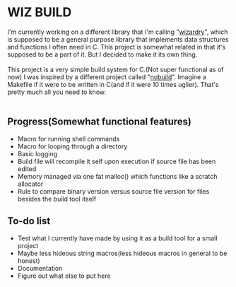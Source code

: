 # WIZ BUILD

I'm currently working on a different library that I'm calling "[wizardry](https://github.com/RockRottenSalad/wizardry)",
which is supposed to be a general purpose library that implements data structures and functions I often need in C.
This project is somewhat related in that it's supposed to be a part of it. But I decided to make it its own thing.
<br><br>
This project is a very simple build system for C.(Not super functional as of now)
I was inspired by a different project called "[nobuild](https://github.com/tsoding/nobuild)".
Imagine a Makefile if it were to be written in C(and if it were 10 times uglier). That's pretty much all you need to know.
<br><br>
## Progress(Somewhat functional features)
- Macro for running shell commands
- Macro for looping through a directory 
- Basic logging
- Build file will recompile it self upon execution if source file has been edited 
- Memory managed via one fat malloc() which functions like a scratch allocator
- Rule to compare binary version versus source file version for files besides the build tool itself

## To-do list
- Test what I currently have made by using it as a build tool for a small project
- Maybe less hideous string macros(less hideous macros in general to be honest)
- Documentation
- Figure out what else to put here
